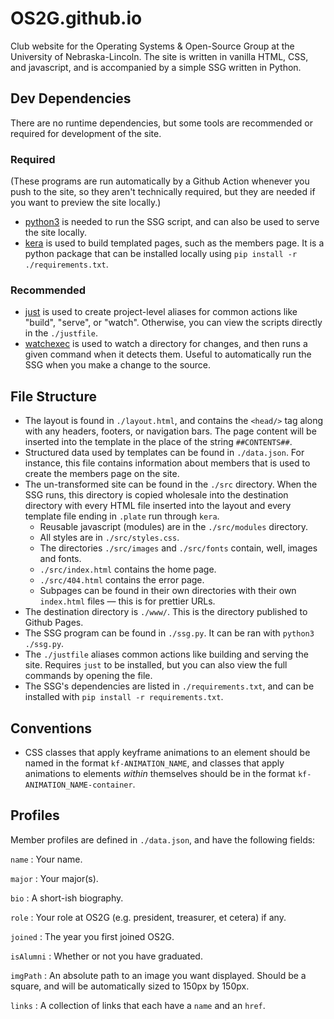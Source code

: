 # OS2G.github.io

Club website for the Operating Systems & Open-Source Group at the University of
Nebraska-Lincoln.  The site is written in vanilla HTML, CSS, and javascript,
and is accompanied by a simple SSG written in Python.

## Dev Dependencies

There are no runtime dependencies, but some tools are recommended or required
for development of the site.

### Required

(These programs are run automatically by a Github Action whenever you push to
the site, so they aren't technically required, but they are needed if you want
to preview the site locally.)

- [python3](https://www.python.org/) is needed to run the SSG script, and can
  also be used to serve the site locally.
- [kera](https://ctwiebe23.github.io/kera) is used to build templated pages,
  such as the members page.  It is a python package that can be installed
  locally using `pip install -r ./requirements.txt`.

### Recommended

- [just](https://github.com/casey/just) is used to create project-level
  aliases for common actions like "build", "serve", or "watch".  Otherwise,
  you can view the scripts directly in the `./justfile`.
- [watchexec](https://github.com/watchexec/watchexec) is used to watch a
  directory for changes, and then runs a given command when it detects them.
  Useful to automatically run the SSG when you make a change to the source.

## File Structure

- The layout is found in `./layout.html`, and contains the `<head/>` tag along
  with any headers, footers, or navigation bars.  The page content will be
  inserted into the template in the place of the string `##CONTENTS##`.
- Structured data used by templates can be found in `./data.json`.  For
  instance, this file contains information about members that is used to create
  the members page on the site.
- The un-transformed site can be found in the `./src` directory.  When the SSG
  runs, this directory is copied wholesale into the destination directory with
  every HTML file inserted into the layout and every template file ending in
  `.plate` run through `kera`.
  - Reusable javascript (modules) are in the `./src/modules` directory.
  - All styles are in `./src/styles.css`.
  - The directories `./src/images` and `./src/fonts` contain, well, images and
    fonts.
  - `./src/index.html` contains the home page.
  - `./src/404.html` contains the error page.
  - Subpages can be found in their own directories with their own `index.html`
    files — this is for prettier URLs.
- The destination directory is `./www/`.  This is the directory published to
  Github Pages.
- The SSG program can be found in `./ssg.py`.  It can be ran with `python3
  ./ssg.py`.
- The `./justfile` aliases common actions like building and serving the site.
  Requires `just` to be installed, but you can also view the full commands by
  opening the file.
- The SSG's dependencies are listed in `./requirements.txt`, and can be
  installed with `pip install -r requirements.txt`.

## Conventions

- CSS classes that apply keyframe animations to an element should be named in
  the format `kf-ANIMATION_NAME`, and classes that apply animations to elements
  *within* themselves should be in the format `kf-ANIMATION_NAME-container`.

## Profiles

Member profiles are defined in `./data.json`, and have the following
fields:

`name`
:   Your name.

`major`
:   Your major(s).

`bio`
:   A short-ish biography.

`role`
:   Your role at OS2G (e.g. president, treasurer, et cetera) if any.

`joined`
:   The year you first joined OS2G.

`isAlumni`
:   Whether or not you have graduated.

`imgPath`
:   An absolute path to an image you want displayed.  Should be a square,
    and will be automatically sized to 150px by 150px.

`links`
:   A collection of links that each have a `name` and an `href`.

